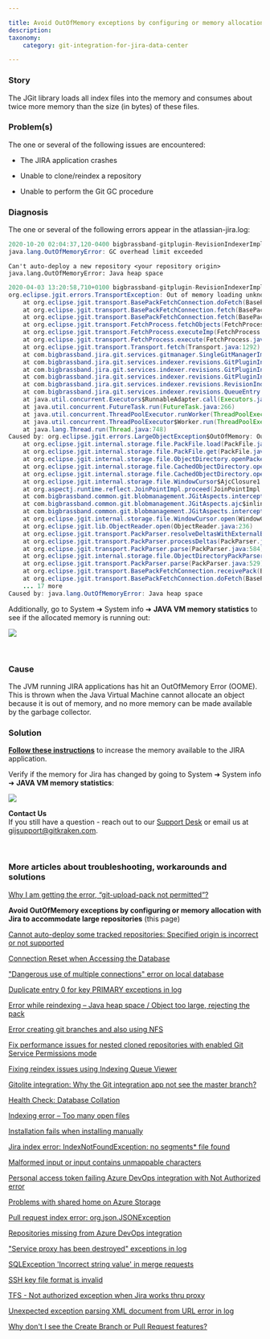 ```yaml
---

title: Avoid OutOfMemory exceptions by configuring or memory allocation with Jira to accommodate large repositories
description:
taxonomy:
    category: git-integration-for-jira-data-center

---
```


### Story

The JGit library loads all index files into the memory and consumes about twice more memory than the size (in bytes) of these files.

### Problem(s)

The one or several of the following issues are encountered:

*   The JIRA application crashes

*   Unable to clone/reindex a repository

*   Unable to perform the Git GC procedure


### Diagnosis

The one or several of the following errors appear in the atlassian-jira.log:

```java
2020-10-20 02:04:37,120-0400 bigbrassband-gitplugin-RevisionIndexerImpl:thread - 0 ERROR      [c.b.j.g.services.gitmanager.SingleGitManagerImpl] Can't perform GC operation: GC overhead limit exceeded
java.lang.OutOfMemoryError: GC overhead limit exceeded
```

```
Can't auto-deploy a new repository <your repository origin> java.lang.OutOfMemoryError: Java heap space
```

```java
2020-04-03 13:20:58,710+0100 bigbrassband-gitplugin-RevisionIndexerImpl:thread - 0 ERROR      [c.b.j.g.s.indexer.revisions.RevisionIndexerImpl] Unable to index repository '<your repository display name>' (repoId: <your repository id>)
org.eclipse.jgit.errors.TransportException: Out of memory loading unknown object
    at org.eclipse.jgit.transport.BasePackFetchConnection.doFetch(BasePackFetchConnection.java:405)
    at org.eclipse.jgit.transport.BasePackFetchConnection.fetch(BasePackFetchConnection.java:328)
    at org.eclipse.jgit.transport.BasePackFetchConnection.fetch(BasePackFetchConnection.java:319)
    at org.eclipse.jgit.transport.FetchProcess.fetchObjects(FetchProcess.java:266)
    at org.eclipse.jgit.transport.FetchProcess.executeImp(FetchProcess.java:163)
    at org.eclipse.jgit.transport.FetchProcess.execute(FetchProcess.java:124)
    at org.eclipse.jgit.transport.Transport.fetch(Transport.java:1292)
    at com.bigbrassband.jira.git.services.gitmanager.SingleGitManagerImpl.fetch(SingleGitManagerImpl.java:1285)
    at com.bigbrassband.jira.git.services.indexer.revisions.GitPluginIndexManagerImpl.fetchImpl(GitPluginIndexManagerImpl.java:527)
    at com.bigbrassband.jira.git.services.indexer.revisions.GitPluginIndexManagerImpl.callFetch(GitPluginIndexManagerImpl.java:514)
    at com.bigbrassband.jira.git.services.indexer.revisions.GitPluginIndexManagerImpl.updateIndex(GitPluginIndexManagerImpl.java:341)
    at com.bigbrassband.jira.git.services.indexer.revisions.RevisionIndexerImpl$1.doRun(RevisionIndexerImpl.java:151)
    at com.bigbrassband.jira.git.services.indexer.revisions.QueueEntry.run(QueueEntry.java:82)
    at java.util.concurrent.Executors$RunnableAdapter.call(Executors.java:511)
    at java.util.concurrent.FutureTask.run(FutureTask.java:266)
    at java.util.concurrent.ThreadPoolExecutor.runWorker(ThreadPoolExecutor.java:1149)
    at java.util.concurrent.ThreadPoolExecutor$Worker.run(ThreadPoolExecutor.java:624)
    at java.lang.Thread.run(Thread.java:748)
Caused by: org.eclipse.jgit.errors.LargeObjectException$OutOfMemory: Out of memory loading unknown object
    at org.eclipse.jgit.internal.storage.file.PackFile.load(PackFile.java:944)
    at org.eclipse.jgit.internal.storage.file.PackFile.get(PackFile.java:318)
    at org.eclipse.jgit.internal.storage.file.ObjectDirectory.openPackedObject(ObjectDirectory.java:488)
    at org.eclipse.jgit.internal.storage.file.CachedObjectDirectory.openObject(CachedObjectDirectory.java:220)
    at org.eclipse.jgit.internal.storage.file.CachedObjectDirectory.openObject(CachedObjectDirectory.java:210)
    at org.eclipse.jgit.internal.storage.file.WindowCursor$AjcClosure1.run(WindowCursor.java:1)
    at org.aspectj.runtime.reflect.JoinPointImpl.proceed(JoinPointImpl.java:149)
    at com.bigbrassband.common.git.blobmanagement.JGitAspects.interceptFor(JGitAspects.java:109)
    at com.bigbrassband.common.git.blobmanagement.JGitAspects.ajc$inlineAccessMethod$com_bigbrassband_common_git_blobmanagement_JGitAspects$com_bigbrassband_common_git_blobmanagement_JGitAspects$interceptFor(JGitAspects.java:1)
    at com.bigbrassband.common.git.blobmanagement.JGitAspects.intercept4(JGitAspects.java:97)
    at org.eclipse.jgit.internal.storage.file.WindowCursor.open(WindowCursor.java:165)
    at org.eclipse.jgit.lib.ObjectReader.open(ObjectReader.java:236)
    at org.eclipse.jgit.transport.PackParser.resolveDeltasWithExternalBases(PackParser.java:885)
    at org.eclipse.jgit.transport.PackParser.processDeltas(PackParser.java:621)
    at org.eclipse.jgit.transport.PackParser.parse(PackParser.java:584)
    at org.eclipse.jgit.internal.storage.file.ObjectDirectoryPackParser.parse(ObjectDirectoryPackParser.java:201)
    at org.eclipse.jgit.transport.PackParser.parse(PackParser.java:529)
    at org.eclipse.jgit.transport.BasePackFetchConnection.receivePack(BasePackFetchConnection.java:823)
    at org.eclipse.jgit.transport.BasePackFetchConnection.doFetch(BasePackFetchConnection.java:398)
    ... 17 more
Caused by: java.lang.OutOfMemoryError: Java heap space
```

Additionally, go to System ➜ System info ➜ **JAVA VM memory statistics** to see if the allocated memory is running out:

![](/wp-content/uploads/gij-java-vm-memory-statistics-c.png)

&nbsp;

### Cause

The JVM running JIRA applications has hit an OutOfMemory Error (OOME). This is thrown when the Java Virtual Machine cannot allocate an object because it is out of memory, and no more memory can be made available by the garbage collector.

### Solution

[**Follow these instructions**](https://confluence.atlassian.com/adminjiraserver/increasing-jira-application-memory-938847654.html) to increase the memory available to the JIRA application.

Verify if the memory for Jira has changed by going to System ➜ System info ➜ **JAVA VM memory statistics**:

![](/wp-content/uploads/gij-verify-memory-alloc-jira-java-vm.png)

<div class="bbb-callout bbb--info">
    <div class="irow">
    <div class="ilogobox">
        <span class="logoimg"></span>
    </div>
    <div class="imsgbox">
        <b>Contact Us</b><br>
        If you still have a question - reach out to our <a href='https://help.gitkraken.com/git-integration-for-jira-data-center/gij-self-hosted-contact-support/'>Support Desk</a> or email us at <a href='gijsupport@gitkraken.com'>gijsupport@gitkraken.com</a>.
    </div>
    </div>
</div>

&nbsp;

### More articles about troubleshooting, workarounds and solutions

[Why I am getting the error, “git-upload-pack not permitted”?](/git-integration-for-jira-data-center/why-i-am-getting-the-error-git-upload-pack-not-permitted-gij-self-managed/)

**Avoid OutOfMemory exceptions by configuring or memory allocation with Jira to accommodate large repositories** (this page)

[Cannot auto-deploy some tracked repositories: Specified origin is incorrect or not supported](/git-integration-for-jira-data-center/Cannot-auto-deploy-some-tracked-repositories-gij-self-managed)

[Connection Reset when Accessing the Database](/git-integration-for-jira-data-center/Connection-reset-when-accessing-the-database-gij-self-managed)

["Dangerous use of multiple connections" error on local database](/git-integration-for-jira-data-center/Dangerous-use-of-multiple-connections-error-on-local-database-gij-self-managed)

[Duplicate entry 0 for key PRIMARY exceptions in log](/git-integration-for-jira-data-center/Duplicate-entry-0-for-key-PRIMARY-exceptions-in-log-gij-self-managed)

[Error while reindexing – Java heap space / Object too large, rejecting the pack](/git-integration-for-jira-data-center/Error-while-reindexing-Java-heap-space-Object-too-large,-rejecting-the-pack-gij-self-managed)

[Error creating git branches and also using NFS](/git-integration-for-jira-data-center/error-creating-git-branches-gitlabpropertiesnotinitializedexception-and-using-nfs-gij-self-managed)

[Fix performance issues for nested cloned repositories with enabled Git Service Permissions mode](/git-integration-for-jira-data-center/Fix-performance-issues-for-nested-cloned-repositories-with-enabled-secure-mode-gij-self-managed)

[Fixing reindex issues using Indexing Queue Viewer](/git-integration-for-jira-data-center/fixing-reindex-issues-using-indexing-queue-viewer)

[Gitolite integration: Why the Git integration app not see the master branch?](/git-integration-for-jira-data-center/Gitolite-integration--why-the-Git-integration-app-not-see-the-master-branch-gij-self-managed)

[Health Check: Database Collation](/git-integration-for-jira-data-center/Health-check--database-collation-gij-self-managed)

[Indexing error – Too many open files](/git-integration-for-jira-data-center/Indexing-error-Too-many-open-files-gij-self-managed)

[Installation fails when installing manually](/git-integration-for-jira-data-center/Installation-fails-when-installing-manually-gij-self-managed)

[Jira index error: IndexNotFoundException: no segments* file found](/git-integration-for-jira-data-center/Jira-index-error--IndexNotFoundException--no-segments-file-found)

[Malformed input or input contains unmappable characters](/git-integration-for-jira-data-center/Malformed-input-or-input-contains-unmappable-characters-gij-self-managed)

[Personal access token failing Azure DevOps integration with Not Authorized error](/git-integration-for-jira-data-center/Personal-access-token-failing-azure-devops-integration-with-Not-Authorized-error-gij-self-managed)

[Problems with shared home on Azure Storage](/git-integration-for-jira-data-center/Problems-with-shared-home-on-azure-storage-gij-self-managed)

[Pull request index error: org.json.JSONException](/git-integration-for-jira-data-center/Pull-request-index-error--JSONException-gij-self-managed)

[Repositories missing from Azure DevOps integration](/git-integration-for-jira-data-center/Repositories-missing-from-azure-devops-integration-gij-self-managed)

["Service proxy has been destroyed" exceptions in log](/git-integration-for-jira-data-center/service-proxy-has-been-destroyed-exceptions-in-log-gij-self-managed)

[SQLException 'Incorrect string value' in merge requests](/git-integration-for-jira-data-center/sqlexception-incorrect-string-value-in-merge-requests-gij-self-managed)

[SSH key file format is invalid](/git-integration-for-jira-data-center/ssh-key-file-format-is-invalid-gij-self-managed)

[TFS - Not authorized exception when Jira works thru proxy](/git-integration-for-jira-data-center/tfs-not-authorized-exception-when-jira-works-thru-proxy-gij-self-managed)

[Unexpected exception parsing XML document from URL error in log](/git-integration-for-jira-data-center/Unexpected-exception-parsing-XML-document-from-URL-error-in-log-gij-self-managed)

[Why don't I see the Create Branch or Pull Request features?](/git-integration-for-jira-data-center/why-dont-i-see-the-create-branch-or-pull-request-features-gij-self-managed)


